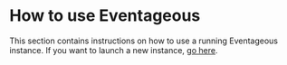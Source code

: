 # How to use Eventageous

This section contains instructions on how to use a running Eventageous instance.
If you want to launch a new instance, [go here](./setup.md).